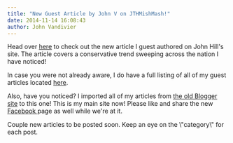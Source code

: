```yaml
---
title: "New Guest Article by John V on JTHMishMash!"
date: 2014-11-14 16:08:43
author: John Vandivier
---
```




<p>Head over <a href=\"http://jthmishmash.com/2013/06/26/guest-post-farm-bill-rejection-and-the-new-conservative-wildfire/\">here</a> to check out the new article I guest authored on John Hill's site. The article covers a conservative trend sweeping across the nation I have noticed!</p><p>In case you were not already aware, I do have a full listing of all of my guest articles located <a href=\"http://caeconomics.wordpress.com/2013/05/01/compilation-of-guest-articles-and-contact-information/\">here</a>.</p><p>Also, have you noticed? I imported all of my articles from <a href=\"thegenerallifeblog.blogspot.com\">the old Blogger site</a> to this one! This is my main site now! Please like and share the new <a href=\"https://www.facebook.com/thejohnvandivier\">Facebook </a>page as well while we're at it.</p><p>Couple new articles to be posted soon. Keep an eye on the \"category\" for each post.</p>